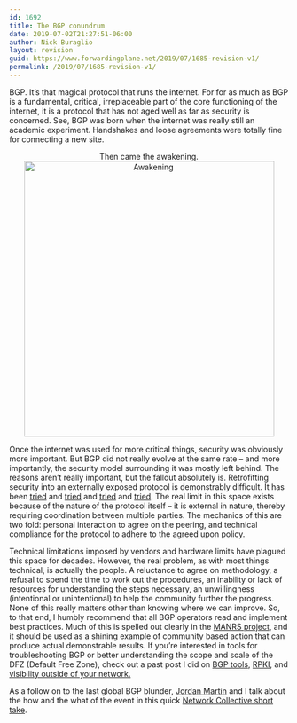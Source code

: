 ```yaml
---
id: 1692
title: The BGP conundrum
date: 2019-07-02T21:27:51-06:00
author: Nick Buraglio
layout: revision
guid: https://www.forwardingplane.net/2019/07/1685-revision-v1/
permalink: /2019/07/1685-revision-v1/
---
```

BGP. It’s that magical protocol that runs the internet. For for as much as BGP is a fundamental, critical, irreplaceable part of the core functioning of the internet, it is a protocol that has not aged well as far as security is concerned. See, BGP was born when the internet was really still an academic experiment. Handshakes and loose agreements were totally fine for connecting a new site.&nbsp;

<p style="text-align: center;">
  Then came the awakening. <img style="display: block; margin-left: auto; margin-right: auto;" title="Awakening.jpg" src="https://www.forwardingplane.net/wp-content/uploads/2019/06/Awakening.jpg" alt="Awakening" width="451" height="497" border="0" />
</p>

Once the internet was used for more critical things, security was obviously more important. But BGP did not really evolve at the same rate &#8211; and more importantly, the security model surrounding it was mostly left behind. The reasons aren&#8217;t really important, but the fallout absolutely is. Retrofitting security into an externally exposed protocol is demonstrably difficult. It has been [tried](https://tools.ietf.org/html/rfc8205) and [tried](https://tools.ietf.org/html/rfc6810) and [tried](https://tools.ietf.org/id/draft-sa-grow-maxprefix-00.html) and [tried](https://www.radb.net/). The real limit in this space exists because of the nature of the protocol itself &#8211; it is external in nature, thereby requiring coordination between multiple parties. The mechanics of this are two fold: personal interaction to agree on the peering, and technical compliance for the protocol to adhere to the agreed upon policy.

Technical limitations imposed by vendors and hardware limits have plagued this space for decades. However, the real problem, as with most things technical, is actually the people. A reluctance to agree on methodology, a refusal to spend the time to work out the procedures, an inability or lack of resources for understanding the steps necessary, an unwillingness (intentional or unintentional) to help the community further the progress. None of this really matters other than knowing where we can improve. So, to that end, I humbly recommend that all BGP operators read and implement best practices. Much of this is spelled out clearly in the [MANRS project](https://www.manrs.org/isps/), and it should be used as a shining example of community based action that can produce actual demonstrable results. If you’re interested in tools for troubleshooting BGP or better understanding the scope and scale of the DFZ (Default Free Zone), check out a past post I did on [BGP tools,](https://www.forwardingplane.net/2014/03/bgp-tools-troubleshooting-and-monitoring-external-routing-in-a-nutshell/)&nbsp;[RPKI](https://www.forwardingplane.net/2016/05/bgp-rpki-why-arent-we-using-it/), and [visibility outside of your network.](https://www.forwardingplane.net/2018/02/strategy-series-view-outside-network/)&nbsp;

As a follow on to the last global BGP blunder, [Jordan Martin](https://twitter.com/bcjordo?lang=en) and I talk about the how and the what of the event in this quick [Network Collective short take](https://thenetworkcollective.com/2019/06/bgp-blunder/). &nbsp; &nbsp; &nbsp;&nbsp;<figure></figure>
